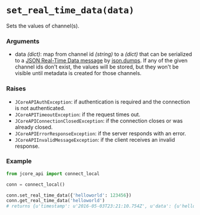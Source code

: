 # `set_real_time_data(data)`

Sets the values of channel(s).

### Arguments

* data *(dict)*: map from channel id *(string)* to a *(dict)* that can be serialized to a
  [JSON Real-Time Data message](../schema/realTimeData.md) by [json.dumps](http://devdocs.io/python/library/json#json.dumps).
  If any of the given channel ids don't exist, the values will be stored, but they won't be visible until metadata is
  created for those channels.

### Raises

* `JCoreAPIAuthException`: if authentication is required and the connection is not authenticated.
* `JCoreAPITimeoutException`: if the request times out.
* `JCoreAPIConnectionClosedException`: if the connection closes or was already closed.
* `JCoreAPIErrorResponseException`: if the server responds with an error.
* `JCoreAPIInvalidMessageException`: if the client receives an invalid response.


### Example

```py
from jcore_api import connect_local

conn = connect_local()

conn.set_real_time_data({'helloworld': 123456})
conn.get_real_time_data('helloworld')
# returns {u'timestamp': u'2016-05-03T23:21:10.754Z', u'data': {u'helloworld': 123456}}
```

